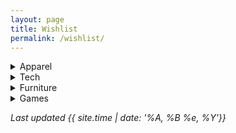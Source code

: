 ```yaml
---
layout: page
title: Wishlist
permalink: /wishlist/
---
```


<details markdown="1">
<summary>Apparel</summary>


- [The Royale Blanco](https://www.greats.com/products/the-royale-blanco-white)
    - size 9.5


</details>

<details markdown="1">
<summary>Tech</summary>


- [Bose QuietComfort 35 II](https://www.amazon.com/Bose-QuietComfort-Wireless-Headphones-Cancelling/dp/B0756CYWWD)


</details>

<details markdown="1">
<summary>Furniture</summary>


</details>

<details markdown="1">
<summary>Games</summary>


- [Factorio](https://store.steampowered.com/app/427520/Factorio/)


</details>


*Last updated {{ site.time | date: '%A, %B %e, %Y'}}*
